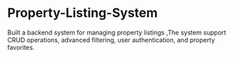 # Property-Listing-System
Built a backend system for managing property listings ,The system support CRUD operations, advanced filtering, user authentication, and property favorites.
